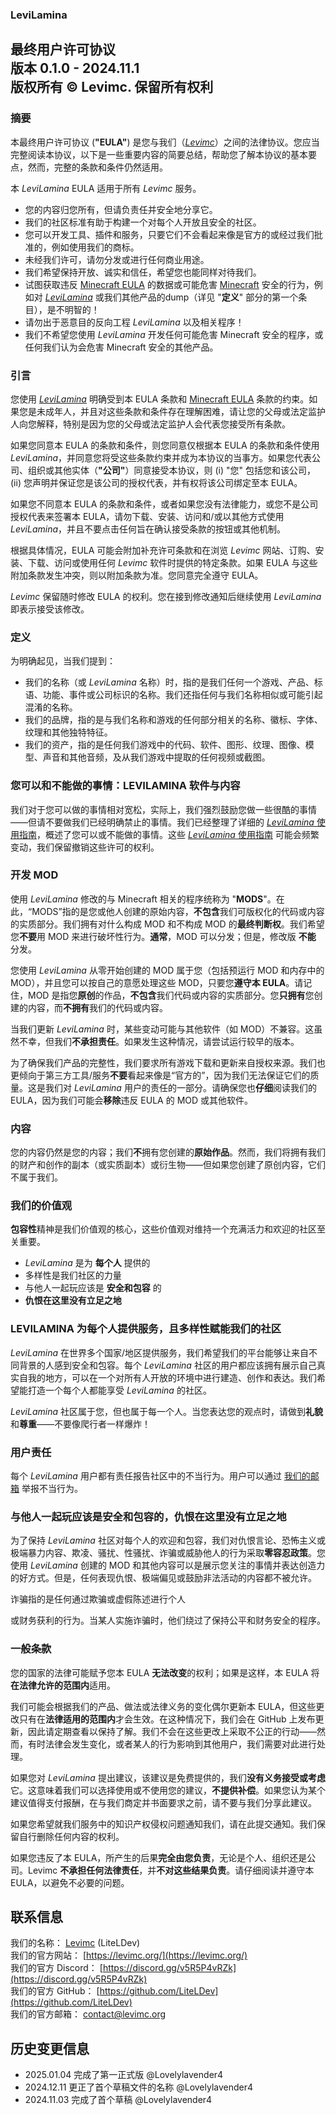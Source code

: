 ### LeviLamina

## 最终用户许可协议 <br> 版本 0.1.0 - 2024.11.1 <br> 版权所有 © Levimc. 保留所有权利

### 摘要

本最终用户许可协议 (**"EULA"**) 是您与我们（[*Levimc*](https://github.com/LiteLDev)）之间的法律协议。您应当完整阅读本协议，以下是一些重要内容的简要总结，帮助您了解本协议的基本要点，然而，完整的条款和条件仍然适用。

本 *LeviLamina* EULA 适用于所有 *Levimc* 服务。

- 您的内容归您所有，但请负责任并安全地分享它。
- 我们的社区标准有助于构建一个对每个人开放且安全的社区。
- 您可以开发工具、插件和服务，只要它们不会看起来像是官方的或经过我们批准的，例如使用我们的商标。
- 未经我们许可，请勿分发或进行任何商业用途。
- 我们希望保持开放、诚实和信任，希望您也能同样对待我们。
- 试图获取违反 [Minecraft EULA](https://www.minecraft.net/en-us/eula) 的数据或可能危害 [Minecraft](https://www.minecraft.net/) 安全的行为，例如对 [*LeviLamina*](https://github.com/LiteLDev/LeviLamina) 或我们其他产品的dump（详见 "**定义**" 部分的第一个条目），是不明智的！
- 请勿出于恶意目的反向工程 *LeviLamina* 以及相关程序！
- 我们不希望您使用 *LeviLamina* 开发任何可能危害 Minecraft 安全的程序，或任何我们认为会危害 Minecraft 安全的其他产品。

### 引言

您使用 [*LeviLamina*](https://github.com/LiteLDev/LeviLamina) 明确受到本 EULA 条款和 [Minecraft EULA](https://www.minecraft.net/en-us/eula) 条款的约束。如果您是未成年人，并且对这些条款和条件存在理解困难，请让您的父母或法定监护人向您解释，特别是因为您的父母或法定监护人会代表您接受所有条款。

如果您同意本 EULA 的条款和条件，则您同意仅根据本 EULA 的条款和条件使用 *LeviLamina*，并同意您将受这些条款约束并成为本协议的当事方。如果您代表公司、组织或其他实体（**"公司"**）同意接受本协议，则 (i) "您" 包括您和该公司，(ii) 您声明并保证您是该公司的授权代表，并有权将该公司绑定至本 EULA。

如果您不同意本 EULA 的条款和条件，或者如果您没有法律能力，或您不是公司授权代表来签署本 EULA，请勿下载、安装、访问和/或以其他方式使用 *LeviLamina*，并且不要点击任何旨在确认接受条款的按钮或其他机制。

根据具体情况，EULA 可能会附加补充许可条款和在浏览 *Levimc* 网站、订购、安装、下载、访问或使用任何 *Levimc* 软件时提供的特定条款。如果 EULA 与这些附加条款发生冲突，则以附加条款为准。您同意完全遵守 EULA。

*Levimc* 保留随时修改 EULA 的权利。您在接到修改通知后继续使用 *LeviLamina* 即表示接受该修改。

### 定义

为明确起见，当我们提到：

- 我们的名称（或 *LeviLamina* 名称）时，指的是我们任何一个游戏、产品、标语、功能、事件或公司标识的名称。我们还指任何与我们名称相似或可能引起混淆的名称。
- 我们的品牌，指的是与我们名称和游戏的任何部分相关的名称、徽标、字体、纹理和其他独特特征。
- 我们的资产，指的是任何我们游戏中的代码、软件、图形、纹理、图像、模型、声音和其他音频，及从我们游戏中提取的任何视频或截图。

### 您可以和不能做的事情：LEVILAMINA 软件与内容

我们对于您可以做的事情相对宽松，实际上，我们强烈鼓励您做一些很酷的事情——但请不要做我们已经明确禁止的事情。我们已经整理了详细的 [*LeviLamina* 使用指南](docs/main/common_guides/usage_guidelines.zh.md)，概述了您可以或不能做的事情。这些 [*LeviLamina* 使用指南](docs/main/common_guides/usage_guidelines.zh.md) 可能会频繁变动，我们保留撤销这些许可的权利。

### 开发 MOD

使用 *LeviLamina* 修改的与 Minecraft 相关的程序统称为 "**MODS**"。在此，“MODS”指的是您或他人创建的原始内容，**不包含**我们可版权化的代码或内容的实质部分。我们拥有对什么构成 MOD 和不构成 MOD 的**最终判断权**。我们希望您**不要**用 MOD 来进行破坏性行为。**通常**，MOD 可以分发；但是，修改版 **不能** 分发。

您使用 *LeviLamina* 从零开始创建的 MOD 属于您（包括预运行 MOD 和内存中的 MOD），并且您可以按自己的意愿处理这些 MOD，只要您**遵守本 EULA**。请记住，MOD 是指您**原创**的作品，**不包含**我们代码或内容的实质部分。您**只拥有**您创建的内容，而**不拥有**我们的代码或内容。

当我们更新 *LeviLamina* 时，某些变动可能与其他软件（如 MOD）不兼容。这虽然不幸，但我们**不承担责任**。如果发生这种情况，请尝试运行较早的版本。

为了确保我们产品的完整性，我们要求所有游戏下载和更新来自授权来源。我们也更倾向于第三方工具/服务**不要**看起来像是“官方的”，因为我们无法保证它们的质量。这是我们对 *LeviLamina* 用户的责任的一部分。请确保您也**仔细**阅读我们的 EULA，因为我们可能会**移除**违反 EULA 的 MOD 或其他软件。

### 内容

您的内容仍然是您的内容；我们**不**拥有您创建的**原始作品**。然而，我们将拥有我们的财产和创作的副本（或实质副本）或衍生物——但如果您创建了原创内容，它们不属于我们。

### 我们的价值观

**包容性**精神是我们价值观的核心，这些价值观对维持一个充满活力和欢迎的社区至关重要。

- *LeviLamina* 是为 **每个人** 提供的
- 多样性是我们社区的力量
- 与他人一起玩应该是 **安全和包容** 的
- **仇恨在这里没有立足之地**

### LEVILAMINA 为每个人提供服务，且多样性赋能我们的社区

*LeviLamina* 在世界多个国家/地区提供服务，我们希望我们的平台能够让来自不同背景的人感到安全和包容。每个 *LeviLamina* 社区的用户都应该拥有展示自己真实自我的地方，可以在一个对所有人开放的环境中进行建造、创作和表达。我们希望能打造一个每个人都能享受 *LeviLamina* 的社区。

*LeviLamina* 社区属于您，但也属于每一个人。当您表达您的观点时，请做到**礼貌**和**尊重**——不要像爬行者一样爆炸！

### 用户责任

每个 *LeviLamina* 用户都有责任报告社区中的不当行为。用户可以通过 [我们的邮箱](feedback@levimc.org) 举报不当行为。

### 与他人一起玩应该是安全和包容的，仇恨在这里没有立足之地

为了保持 *LeviLamina* 社区对每个人的欢迎和包容，我们对仇恨言论、恐怖主义或极端暴力内容、欺凌、骚扰、性骚扰、诈骗或威胁他人的行为采取**零容忍政策**。您使用 *LeviLamina* 创建的 MOD 和其他内容可以是展示您关注的事情并表达创造力的好方式。但是，任何表现仇恨、极端偏见或鼓励非法活动的内容都不被允许。

诈骗指的是任何通过欺骗或虚假陈述进行个人

或财务获利的行为。当某人实施诈骗时，他们绕过了保持公平和财务安全的程序。

### 一般条款

您的国家的法律可能赋予您本 EULA **无法改变**的权利；如果是这样，本 EULA 将**在法律允许的范围内**适用。

我们可能会根据我们的产品、做法或法律义务的变化偶尔更新本 EULA，但这些更改只有在**法律适用的范围内**才会生效。在这种情况下，我们会在 GitHub 上发布更新，因此请定期查看以保持了解。我们不会在这些更改上采取不公正的行动——然而，有时法律会发生变化，或者某人的行为影响到其他用户，我们需要对此进行处理。

如果您对 *LeviLamina* 提出建议，该建议是免费提供的，我们**没有义务接受或考虑**它。这意味着我们可以选择使用或不使用您的建议，**不提供补偿**。如果您认为某个建议值得支付报酬，在与我们商定并书面要求之前，请不要与我们分享此建议。

如果您希望就我们服务中的知识产权侵权问题通知我们，请在此提交通知。我们保留自行删除任何内容的权利。

如果您违反了本 EULA，所产生的后果**完全由您负责**，无论是个人、组织还是公司。Levimc **不承担任何法律责任**，并**不对这些结果负责**。请仔细阅读并遵守本 EULA，以避免不必要的问题。

## 联系信息

我们的名称： [Levimc](https://github.com/LiteLDev) (LiteLDev)  
我们的官方网站： [https://levimc.org/](https://levimc.org/)  
我们的官方 Discord： [https://discord.gg/v5R5P4vRZk](https://discord.gg/v5R5P4vRZk)  
我们的官方 GitHub： [https://github.com/LiteLDev](https://github.com/LiteLDev)  
我们的官方邮箱： contact@levimc.org

## 历史变更信息

- 2025.01.04 完成了第一正式版 @Lovelylavender4
- 2024.12.11 更正了首个草稿文件的名称 @Lovelylavender4  
- 2024.11.03 完成了首个草稿 @Lovelylavender4